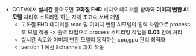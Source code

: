  - CCTV에서 **실시간** 들어오면 **고화질 FHD** 비디오 데이터를 받아와 **이미지 변환 AI모델** 처리후 스트리밍 하는 자체 초고속 서버 개발 
    - 고화질 FHD 데이터를 read 및 이미지 변환 AI모델의 입력 타입으로  process 후 모델 적용 -> 출력 타입으로 process 스트리밍 작업을 **0.03** 안에 처리
    - 실시간 속도와 이미지 변환 모델이 동작하는 cpu,gpu 관리 최적화 
    - version 1 에선 8channels 까지 작동